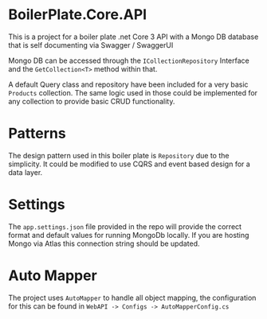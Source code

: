 # BoilerPlate.Core.API
This is a project for a boiler plate .net Core 3 API with a Mongo DB database that is self documenting via Swagger / SwaggerUI

Mongo DB can be accessed through the `ICollectionRepository` Interface and the `GetCollection<T>` method within that. 

A default Query class and repository have been included for a very basic `Products` collection.
The same logic used in those could be implemented for any collection to provide basic CRUD functionality.

# Patterns

The design pattern used in this boiler plate is `Repository` due to the simplicity. It could be modified to use CQRS and event based design for a data layer.


# Settings

The `app.settings.json` file provided in the repo will provide the correct format and default values for running MongoDb locally. 
If you are hosting Mongo via Atlas this connection string should be updated. 

# Auto Mapper

The project uses `AutoMapper` to handle all object mapping, the configuration for this can be found in `WebAPI -> Configs -> AutoMapperConfig.cs` 
